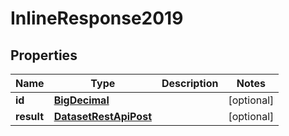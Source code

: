 # InlineResponse2019

## Properties
Name | Type | Description | Notes
------------ | ------------- | ------------- | -------------
**id** | [**BigDecimal**](BigDecimal.md) |  |  [optional]
**result** | [**DatasetRestApiPost**](DatasetRestApiPost.md) |  |  [optional]

